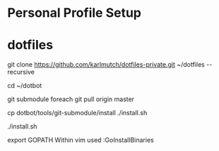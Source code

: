 Personal Profile Setup
======================

# dotfiles
git clone https://github.com/karlmutch/dotfiles-private.git ~/dotfiles --recursive

cd ~/dotbot

git submodule foreach git pull origin master

cp dotbot/tools/git-submodule/install ./install.sh

./install.sh

export GOPATH
Within vim used :GoInstallBinaries
